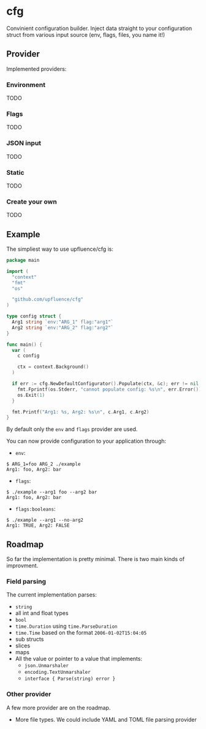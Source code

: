 # cfg

Convinient configuration builder. Inject data straight to your
configuration struct from various input source (env, flags, files, you
name it!)

## Provider

Implemented providers:

### Environment

TODO

### Flags

TODO

### JSON input

TODO

### Static

TODO

### Create your own

TODO


## Example

The simpliest way to use upfluence/cfg is:

```go
package main

import (
  "context"
  "fmt"
  "os"

  "github.com/upfluence/cfg"
)

type config struct {
  Arg1 string `env:"ARG_1" flag:"arg1"`
  Arg2 string `env:"ARG_2" flag:"arg2"`
}

func main() {
  var (
    c config

    ctx = context.Background()
  )

  if err := cfg.NewDefaultConfigurator().Populate(ctx, &c); err != nil {
    fmt.Fprintf(os.Stderr, "cannot populate config: %s\n", err.Error())
    os.Exit(1)
  }

  fmt.Printf("Arg1: %s, Arg2: %s\n", c.Arg1, c.Arg2)
}
```

By default only the `env` and `flags` provider are used.

You can now provide configuration to your application through:

* `env`:

```
$ ARG_1=foo ARG_2 ./example
Arg1: foo, Arg2: bar
```

* `flags`:

```
$ ./example --arg1 foo --arg2 bar
Arg1: foo, Arg2: bar
```

* `flags:booleans`:

```
$ ./example --arg1 --no-arg2
Arg1: TRUE, Arg2: FALSE
```

## Roadmap

So far the implementation is pretty minimal. There is two main
kinds of improvment.

### Field parsing

The current implementation parses:
* `string`
* all int and float types
* `bool`
* `time.Duration` using `time.ParseDuration`
* `time.Time` based on the format `2006-01-02T15:04:05`
* sub structs
* slices
* maps
* All the value or pointer to a value that implements:
   * `json.Unmarshaler`
   * `encoding.TextUnmarshaler`
   * `interface { Parse(string) error }`

### Other provider

A few more provider are on the roadmap.

* More file types. We could include YAML and TOML file parsing provider
